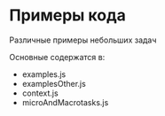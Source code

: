 # Примеры кода

Различные примеры небольших задач

Основные содержатся в:

- examples.js
- examplesOther.js
- context.js
- microAndMacrotasks.js

